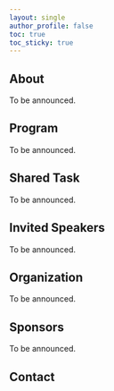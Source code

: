 ```yaml
---
layout: single
author_profile: false
toc: true
toc_sticky: true
---
```


## About

To be announced.

## Program

To be announced.

## Shared Task

To be announced.

## Invited Speakers

To be announced.

## Organization

To be announced.

## Sponsors

To be announced.

## Contact


